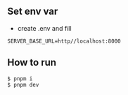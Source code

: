 ## Set env var

- create .env and fill

```
SERVER_BASE_URL=http//localhost:8000
```

## How to run

```
$ pnpm i
$ pnpm dev
```
